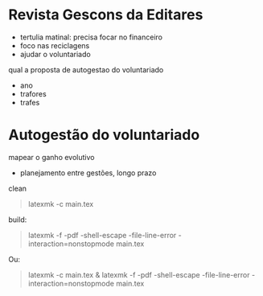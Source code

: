# Revista Gescons da Editares

- tertulia matinal: precisa focar no financeiro
- foco nas reciclagens
- ajudar o voluntariado

qual a proposta de autogestao do voluntariado

- ano
- trafores
- trafes

# Autogestão do voluntariado

mapear o ganho evolutivo

- planejamento entre gestões, longo prazo


clean

> latexmk -c  main.tex

build:

> latexmk -f -pdf -shell-escape -file-line-error -interaction=nonstopmode main.tex

Ou:

>  latexmk -c  main.tex & latexmk -f -pdf -shell-escape -file-line-error -interaction=nonstopmode main.tex